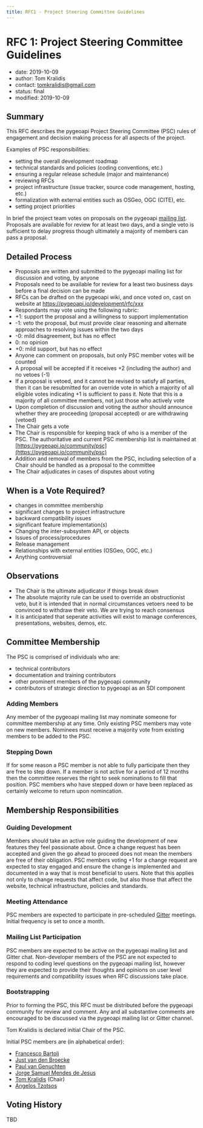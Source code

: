 ```yaml
---
title: RFC1 - Project Steering Committee Guidelines
---
```


# RFC 1: Project Steering Committee Guidelines

- date: 2019-10-09
- author: Tom Kralidis
- contact: tomkralidis@gmail.com
- status: final
- modified: 2019-10-09

## Summary

This RFC describes the pygeoapi Project Steering Committee (PSC) rules of engagement and decision making process for all aspects of the project.

Examples of PSC responsibilities:

* setting the overall development roadmap
* technical standards and policies (coding conventions, etc.)
* ensuring a regular release schedule (major and maintenance)
* reviewing RFCs
* project infrastructure (issue tracker, source code management, hosting, etc.)
* formalization with external entities such as OSGeo, OGC (CITE), etc.
* setting project priorities

In brief the project team votes on proposals on the pygeoapi [mailing list](https://lists.osgeo.org/mailman/listinfo/pygeoapi).  Proposals are available for review for at least two days, and a single veto is sufficient to delay progress though ultimately a majority of members can pass a proposal.

## Detailed Process

* Proposals are written and submitted to the pygeoapi mailing list for discussion and voting, by anyone
* Proposals need to be available for review for a least two business days before a final decision can be made
* RFCs can be drafted on the pygeoapi wiki, and once voted on, cast on website at https://pygeoapi.io/development/rfc/xxx
* Respondants may vote using the following rubric:
 * +1: support the proposal and a willingness to support implementation
 * -1: veto the proposal, but must provide clear reasoning and alternate approaches to resolving issues within the two days
 * -0: mild disagreement, but has no effect
 *  0: no opinion
 * +0: mild support, but has no effect
* Anyone can comment on proposals, but only PSC member votes will be counted
* A proposal will be accepted if it receives +2 (including the author) and no vetoes (-1)
* If a proposal is vetoed, and it cannot be revised to satisfy all parties, then it can be resubmitted for an override vote in which a majority of all eligible votes indicating +1 is sufficient to pass it.  Note that this is a majority of all committee members, not just those who actively vote
* Upon completion of discussion and voting the author should announce whether they are proceeding (proposal accepted) or are withdrawing (vetoed)
* The Chair gets a vote
* The Chair is responsible for keeping track of who is a member of the PSC.  The authoritative and current PSC membership list is maintained at [https://pygeoapi.io/community/psc](https://pygeoapi.io/community/psc)
* Addition and removal of members from the PSC, including selection of a Chair should be handled as a proposal to the committee
* The Chair adjudicates in cases of disputes about voting

## When is a Vote Required?

* changes in committee membership
* significant changes to project infrastructure
* backward compatibility issues
* significant feature implementation(s)
* Changing the inter-subsystem API, or objects
* Issues of process/procedures
* Release management
* Relationships with external entities (OSGeo, OGC, etc.)
* Anything controversial

## Observations

* The Chair is the ultimate adjudicator if things break down
* The absolute majority rule can be used to override an obstructionist veto, but it is intended that in normal circumstances vetoers need to be convinced to withdraw their veto.  We are trying to reach consensus
* It is anticipated that seperate activities will exist to manage conferences, presentations, websites, demos, etc.

## Committee Membership

The PSC is comprised of individuals who are:

* technical contributors
* documentation and training contributors
* other prominent members of the pygeoapi community
* contributors of strategic direction to pygeoapi as an SDI component

### Adding Members

Any member of the pygeoapi mailing list may nominate someone for committee membership at any time.  Only existing PSC members may vote on new members.  Nominees must receive a majority vote from existing members to be added to the PSC.

### Stepping Down

If for some reason a PSC member is not able to fully participate then they are free to step down.  If a member is not active for a period of 12 months then the committee reserves the right to seek nominations to fill that position.  PSC members who have stepped down or have been replaced as certainly welcome to return upon nomincation.

## Membership Responsibilities

### Guiding Development

Members should take an active role guiding the development of new features they feel passionate about.  Once a change request has been accepted and given the go ahead to proceed does not mean the members are free of their obligation.  PSC members voting +1 for a change request are expected to stay engaged and ensure the change is implemented and documented in a way that is most beneficial to users.  Note that this applies not only to change requests that affect code, but also those that affect the website, technical infrastructure, policies and standards.

### Meeting Attendance

PSC members are expected to participate in pre-scheduled [Gitter](https://gitter.im/geopython/pygeoapi) meetings.  Initial frequency is set to once a month.

### Mailing List Participation

PSC members are expected to be active on the pygeoapi mailing list and Gitter chat.  Non-developer members of the PSC are not expected to respond to coding level questions on the pygeoapi mailing list, however they are expected to provide their thoughts and opinions on user level requirements and compatibility issues when RFC discussions take place.

### Bootstrapping

Prior to forming the PSC, this RFC must be distributed before the pygeoapi community for review and comment.  Any and all substantive comments are encouraged to be discussed via the pygeoapi mailing list or Gitter channel.

Tom Kralidis is declared initial Chair of the PSC.

Initial PSC members are (in alphabetical order):

* [Francesco Bartoli](https://github.com/francbartoli)
* [Just van den Broecke](https://github.com/justb4)
* [Paul van Genuchten](https://github.com/pvgenuchten)
* [Jorge Samuel Mendes de Jesus](https://github.com/jorgejesus)
* [Tom Kralidis](https://github.com/tomkralidis) (Chair)
* [Angelos Tzotsos](https://github.com/kalxas)

## Voting History

TBD
